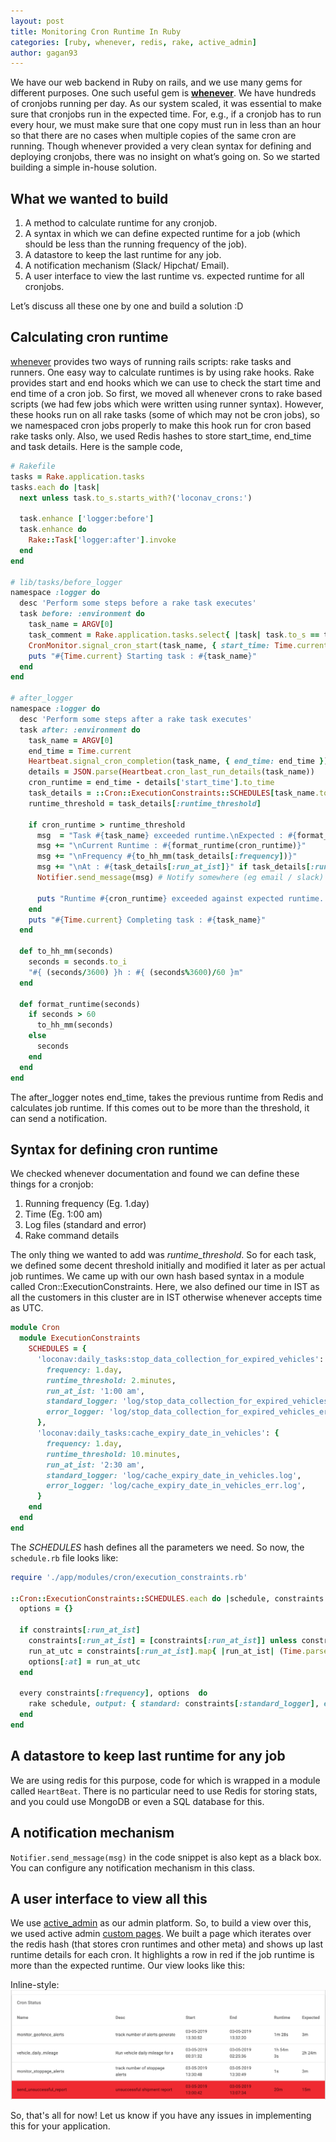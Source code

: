 ```yaml
---
layout: post
title: Monitoring Cron Runtime In Ruby
categories: [ruby, whenever, redis, rake, active_admin]
author: gagan93
---
```


We have our web backend in Ruby on rails, and we use many gems for different purposes. One such useful gem is **[whenever](https://github.com/javan/whenever)**. We have hundreds of cronjobs running per day. As our system scaled, it was essential to make sure that cronjobs run in the expected time. For, e.g., if a cronjob has to run every hour, we must make sure that one copy must run in less than an hour so that there are no cases when multiple copies of the same cron are running. Though whenever provided a very clean syntax for defining and deploying cronjobs, there was no insight on what’s going on. So we started building a simple in-house solution.


## What we wanted to build
1. A method to calculate runtime for any cronjob.
2. A syntax in which we can define expected runtime for a job (which should be less than the running frequency of the job).
3. A datastore to keep the last runtime for any job.
4. A notification mechanism (Slack/ Hipchat/ Email).
5. A user interface to view the last runtime vs. expected runtime for all cronjobs.

Let’s discuss all these one by one and build a solution :D


## Calculating cron runtime
[whenever](https://github.com/javan/whenever) provides two ways of running rails scripts: rake tasks and runners. One easy way to calculate runtimes is by using rake hooks. Rake provides start and end hooks which we can use to check the start time and end time of a cron job. So first, we moved all whenever crons to rake based scripts (we had few jobs which were written using runner syntax). However, these hooks run on all rake tasks (some of which may not be cron jobs), so we namespaced cron jobs properly to make this hook run for cron based rake tasks only. Also, we used Redis hashes to store start_time, end_time and task details. Here is the sample code,

```ruby
# Rakefile
tasks = Rake.application.tasks
tasks.each do |task|
  next unless task.to_s.starts_with?('loconav_crons:')

  task.enhance ['logger:before']
  task.enhance do
    Rake::Task['logger:after'].invoke
  end
end

# lib/tasks/before_logger
namespace :logger do
  desc 'Perform some steps before a rake task executes'
  task before: :environment do
    task_name = ARGV[0]
    task_comment = Rake.application.tasks.select{ |task| task.to_s == task_name }.first&.comment
    CronMonitor.signal_cron_start(task_name, { start_time: Time.current, description: task_comment }) # stores in redis
    puts "#{Time.current} Starting task : #{task_name}"
  end
end

# after_logger
namespace :logger do
  desc 'Perform some steps after a rake task executes'
  task after: :environment do
    task_name = ARGV[0]
    end_time = Time.current
    Heartbeat.signal_cron_completion(task_name, { end_time: end_time }) # stores in redis
    details = JSON.parse(Heartbeat.cron_last_run_details(task_name))
    cron_runtime = end_time - details['start_time'].to_time
    task_details = ::Cron::ExecutionConstraints::SCHEDULES[task_name.to_sym] # Discussing about this soon
    runtime_threshold = task_details[:runtime_threshold]

    if cron_runtime > runtime_threshold
      msg  = "Task #{task_name} exceeded runtime.\nExpected : #{format_runtime(runtime_threshold)}"
      msg += "\nCurrent Runtime : #{format_runtime(cron_runtime)}"
      msg += "\nFrequency #{to_hh_mm(task_details[:frequency])}"
      msg += "\nAt : #{task_details[:run_at_ist]}" if task_details[:run_at_ist].present?
      Notifier.send_message(msg) # Notify somewhere (eg email / slack)

      puts "Runtime #{cron_runtime} exceeded against expected runtime. Notified via webhook"
    end
    puts "#{Time.current} Completing task : #{task_name}"
  end

  def to_hh_mm(seconds)
    seconds = seconds.to_i
    "#{ (seconds/3600) }h : #{ (seconds%3600)/60 }m"
  end

  def format_runtime(seconds)
    if seconds > 60
      to_hh_mm(seconds)
    else
      seconds
    end
  end
end
```

The after_logger notes end_time, takes the previous runtime from Redis and calculates job runtime. If this comes out to be more than the threshold, it can send a notification.


## Syntax for defining cron runtime
We checked whenever documentation and found we can define these things for a cronjob:

1. Running frequency (Eg. 1.day)
2. Time (Eg. 1:00 am)
3. Log files (standard and error)
4. Rake command details

The only thing we wanted to add was _runtime_threshold_. So for each task, we defined some decent threshold initially and modified it later as per actual job runtimes. We came up with our own hash based syntax in a module called Cron::ExecutionConstraints. Here, we also defined our time in IST as all the customers in this cluster are in IST otherwise whenever accepts time as UTC.

```ruby
module Cron
  module ExecutionConstraints
    SCHEDULES = {
      'loconav:daily_tasks:stop_data_collection_for_expired_vehicles': {
        frequency: 1.day,
        runtime_threshold: 2.minutes,
        run_at_ist: '1:00 am',
        standard_logger: 'log/stop_data_collection_for_expired_vehicles.log',
        error_logger: 'log/stop_data_collection_for_expired_vehicles_err.log',
      },
      'loconav:daily_tasks:cache_expiry_date_in_vehicles': {
        frequency: 1.day,
        runtime_threshold: 10.minutes,
        run_at_ist: '2:30 am',
        standard_logger: 'log/cache_expiry_date_in_vehicles.log',
        error_logger: 'log/cache_expiry_date_in_vehicles_err.log',
      }
    end
  end
end
```

The _SCHEDULES_ hash defines all the parameters we need. So now, the `schedule.rb` file looks like:

```ruby
require './app/modules/cron/execution_constraints.rb'

::Cron::ExecutionConstraints::SCHEDULES.each do |schedule, constraints|
  options = {}

  if constraints[:run_at_ist]
    constraints[:run_at_ist] = [constraints[:run_at_ist]] unless constraints[:run_at_ist].is_a? Array
    run_at_utc = constraints[:run_at_ist].map{ |run_at_ist| (Time.parse(run_at_ist) - 19800).strftime('%H:%M %P') }
    options[:at] = run_at_utc
  end

  every constraints[:frequency], options  do
    rake schedule, output: { standard: constraints[:standard_logger], error: constraints[:error_logger] }
  end
end
```


## A datastore to keep last runtime for any job
We are using redis for this purpose, code for which is wrapped in a module called `HeartBeat`. There is no particular need to use Redis for storing stats, and you could use MongoDB or even a SQL database for this.


## A notification mechanism
`Notifier.send_message(msg)` in the code snippet is also kept as a black box. You can configure any notification mechanism in this class.


## A user interface to view all this
We use [active_admin](https://github.com/activeadmin/activeadmin) as our admin platform. So, to build a view over this, we used active admin [custom pages](https://activeadmin.info/10-custom-pages.html). We built a page which iterates over the redis hash (that stores cron runtimes and other meta) and shows up last runtime details for each cron. It highlights a row in red if the job runtime is more than the expected runtime. Our view looks like this:

Inline-style:
![alt text](https://github.com/loconav-tech/blog/blob/master/images/blog_2/sample_view_active_admin.png?raw=true)

So, that's all for now! Let us know if you have any issues in implementing this for your application.
